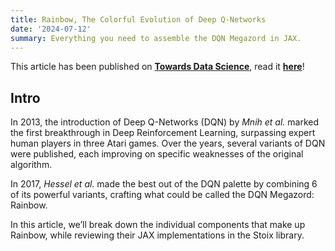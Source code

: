 ```yaml
---
title: Rainbow, The Colorful Evolution of Deep Q-Networks
date: '2024-07-12'
summary: Everything you need to assemble the DQN Megazord in JAX.
---
```


This article has been published on [**Towards Data Science**](https://towardsdatascience.com), read it [**here**](https://medium.com/towards-data-science/rainbow-the-colorful-evolution-of-deep-q-networks-37e662ab99b2)!

## Intro

In 2013, the introduction of Deep Q-Networks (DQN) by *Mnih et al.* marked the first breakthrough in Deep Reinforcement Learning, surpassing expert human players in three Atari games. Over the years, several variants of DQN were published, each improving on specific weaknesses of the original algorithm.

In 2017, *Hessel et al.* made the best out of the DQN palette by combining 6 of its powerful variants, crafting what could be called the DQN Megazord: Rainbow.

In this article, we’ll break down the individual components that make up Rainbow, while reviewing their JAX implementations in the Stoix library.
